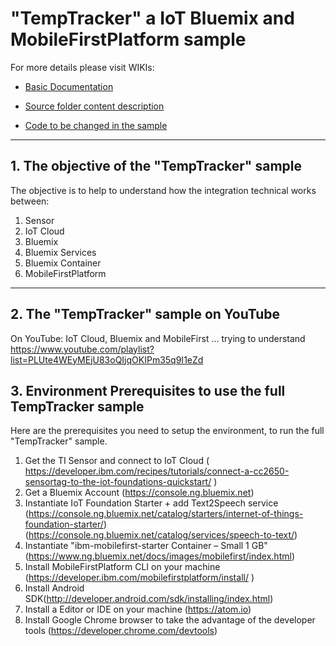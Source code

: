 # "TempTracker" a IoT Bluemix and MobileFirstPlatform sample

For more details please visit WIKIs:

* [Basic Documentation](https://github.com/thomassuedbroecker/TempTracker_IoTBluemixMFPSample/wiki/Basic-Documentation-TempTracker--Sample)

* [Source folder content description](https://github.com/thomassuedbroecker/TempTracker_IoTBluemixMFPSample/wiki/Source-Folder-content-description)

* [Code to be changed in the sample](https://github.com/thomassuedbroecker/TempTracker_IoTBluemixMFPSample/wiki/Code-to-be-changed)

***
## 1. The objective of the "TempTracker" sample

The objective is to help to understand how the integration technical works between:

  1. Sensor
  2. IoT Cloud
  3. Bluemix
  4. Bluemix Services
  5. Bluemix Container
  6. MobileFirstPlatform

***
## 2. The "TempTracker" sample on YouTube

On YouTube: IoT Cloud, Bluemix and MobileFirst ... trying to understand
https://www.youtube.com/playlist?list=PLUte4WEyMEjU83oQIjqOKIPm35q9I1eZd

## 3. Environment Prerequisites to use the full TempTracker sample

Here are the prerequisites you need to setup the environment, to run the full "TempTracker" sample.

   1. Get the TI Sensor and connect to IoT Cloud ( https://developer.ibm.com/recipes/tutorials/connect-a-cc2650-sensortag-to-the-iot-foundations-quickstart/ )
   2. Get a Bluemix Account (https://console.ng.bluemix.net)
   3. Instantiate IoT Foundation Starter + add Text2Speech service (https://console.ng.bluemix.net/catalog/starters/internet-of-things-foundation-starter/)
   (https://console.ng.bluemix.net/catalog/services/speech-to-text/)
   4. Instantiate "ibm-mobilefirst-starter Container – Small 1 GB" (https://www.ng.bluemix.net/docs/images/mobilefirst/index.html)
   5. Install MobileFirstPlatform CLI on your machine (https://developer.ibm.com/mobilefirstplatform/install/
)
   6. Install Android SDK(http://developer.android.com/sdk/installing/index.html)
   7. Install a Editor or IDE on your machine (https://atom.io)
   8. Install Google Chrome browser to take the advantage of the developer tools (https://developer.chrome.com/devtools)
